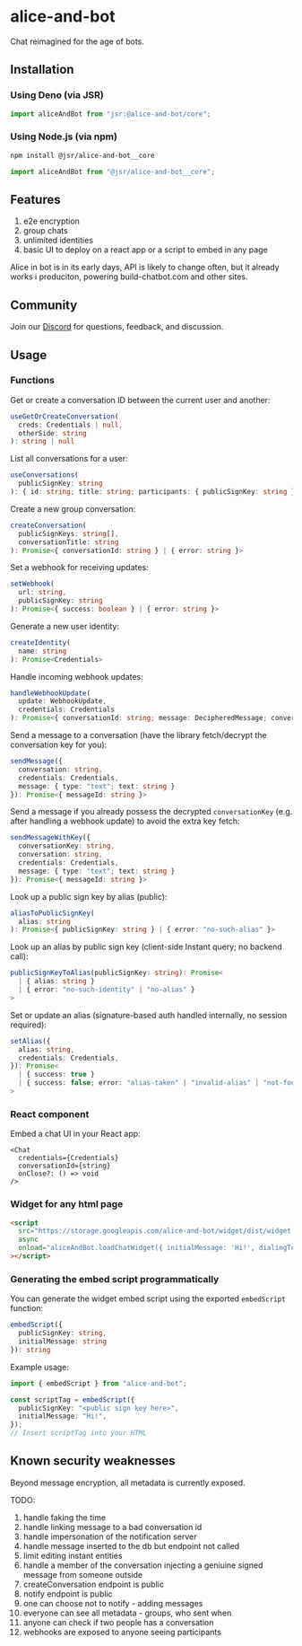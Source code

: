 # alice-and-bot

Chat reimagined for the age of bots.

## Installation

### Using Deno (via JSR)

```ts
import aliceAndBot from "jsr:@alice-and-bot/core";
```

### Using Node.js (via npm)

```sh
npm install @jsr/alice-and-bot__core
```

```js
import aliceAndBot from "@jsr/alice-and-bot__core";
```

## Features

1. e2e encryption
1. group chats
1. unlimited identities
1. basic UI to deploy on a react app or a script to embed in any page

Alice in bot is in its early days, API is likely to change often, but it already
works i produciton, powering build-chatbot.com and other sites.

## Community

Join our [Discord](https://discord.gg/xkGMFH9RAz) for questions, feedback, and
discussion.

## Usage

### Functions

Get or create a conversation ID between the current user and another:

```ts
useGetOrCreateConversation(
  creds: Credentials | null,
  otherSide: string
): string | null
```

List all conversations for a user:

```ts
useConversations(
  publicSignKey: string
): { id: string; title: string; participants: { publicSignKey: string }[] }[] | null
```

Create a new group conversation:

```ts
createConversation(
  publicSignKeys: string[],
  conversationTitle: string
): Promise<{ conversationId: string } | { error: string }>
```

Set a webhook for receiving updates:

```ts
setWebhook(
  url: string,
  publicSignKey: string
): Promise<{ success: boolean } | { error: string }>
```

Generate a new user identity:

```ts
createIdentity(
  name: string
): Promise<Credentials>
```

Handle incoming webhook updates:

```ts
handleWebhookUpdate(
  update: WebhookUpdate,
  credentials: Credentials
): Promise<{ conversationId: string; message: DecipheredMessage; conversationKey: string }>
```

Send a message to a conversation (have the library fetch/decrypt the
conversation key for you):

```ts
sendMessage({
  conversation: string,
  credentials: Credentials,
  message: { type: "text"; text: string }
}): Promise<{ messageId: string }>
```

Send a message if you already possess the decrypted `conversationKey` (e.g.
after handling a webhook update) to avoid the extra key fetch:

```ts
sendMessageWithKey({
  conversationKey: string,
  conversation: string,
  credentials: Credentials,
  message: { type: "text"; text: string }
}): Promise<{ messageId: string }>
```

Look up a public sign key by alias (public):

```ts
aliasToPublicSignKey(
  alias: string
): Promise<{ publicSignKey: string } | { error: "no-such-alias" }>
```

Look up an alias by public sign key (client-side Instant query; no backend
call):

```ts
publicSignKeyToAlias(publicSignKey: string): Promise<
  | { alias: string }
  | { error: "no-such-identity" | "no-alias" }
>
```

Set or update an alias (signature-based auth handled internally, no session
required):

```ts
setAlias({
  alias: string,
  credentials: Credentials,
}): Promise<
  | { success: true }
  | { success: false; error: "alias-taken" | "invalid-alias" | "not-found" | "invalid-auth" }
>
```

### React component

Embed a chat UI in your React app:

```tsx
<Chat
  credentials={Credentials}
  conversationId={string}
  onClose?: () => void
/>
```

### Widget for any html page

```html
<script
  src="https://storage.googleapis.com/alice-and-bot/widget/dist/widget.iife.js"
  async
  onload="aliceAndBot.loadChatWidget({ initialMessage: 'Hi!', dialingTo: '<public sign key here>' })"
></script>
```

### Generating the embed script programmatically

You can generate the widget embed script using the exported `embedScript`
function:

```ts
embedScript({
  publicSignKey: string,
  initialMessage: string
}): string
```

Example usage:

```ts
import { embedScript } from "alice-and-bot";

const scriptTag = embedScript({
  publicSignKey: "<public sign key here>",
  initialMessage: "Hi!",
});
// Insert scriptTag into your HTML
```

## Known security weaknesses

Beyond message encryption, all metadata is currently exposed.

TODO:

1. handle faking the time
1. handle linking message to a bad conversation id
1. handle impersonation of the notification server
1. handle message inserted to the db but endpoint not called
1. limit editing instant entities
1. handle a member of the conversation injecting a geniuine signed message from
   someone outside
1. createConversation endpoint is public
1. notify endpoint is public
1. one can choose not to notify - adding messages
1. everyone can see all metadata - groups, who sent when
1. anyone can check if two people has a conversation
1. webhooks are exposed to anyone seeing participants
